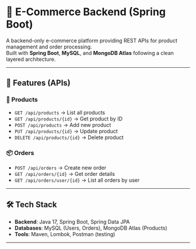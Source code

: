 # 🛒 E-Commerce Backend (Spring Boot)

A backend-only e-commerce platform providing REST APIs for product management and order processing.  
Built with **Spring Boot**, **MySQL**, and **MongoDB Atlas** following a clean layered architecture.

---

## 🚀 Features (APIs)
### 🛒 Products
- `GET /api/products` → List all products  
- `GET /api/products/{id}` → Get product by ID  
- `POST /api/products` → Add new product 
- `PUT /api/products/{id}` → Update product
- `DELETE /api/products/{id}` → Delete product 

### 📦 Orders
- `POST /api/orders` → Create new order  
- `GET /api/orders/{id}` → Get order details  
- `GET /api/orders/user/{id}` → List all orders by user  

---

## 🛠️ Tech Stack
- **Backend**: Java 17, Spring Boot, Spring Data JPA
- **Databases**: MySQL (Users, Orders), MongoDB Atlas (Products)  
- **Tools**: Maven, Lombok, Postman (testing)

---
